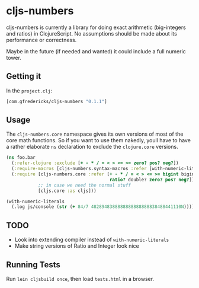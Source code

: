 # cljs-numbers

cljs-numbers is currently a library for doing exact arithmetic
(big-integers and ratios) in ClojureScript. No assumptions should be
made about its performance or correctness.

Maybe in the future (if needed and wanted) it could include a full
numeric tower.

## Getting it

In the `project.clj`:

``` clojure
[com.gfredericks/cljs-numbers "0.1.1"]
```

## Usage

The `cljs-numbers.core` namespace gives its own versions of most of the
core math functions. So if you want to use them nakedly, youll have to
have a rather elaborate `ns` declaration to exclude the `clojure.core`
versions.

``` clojure
(ns foo.bar
  (:refer-clojure :exclude [+ - * / = < > <= >= zero? pos? neg?])
  (:require-macros [cljs-numbers.syntax-macros :refer [with-numeric-literals]])
  (:require [cljs-numbers.core :refer [+ - * / = < > <= >= bigint bigint?
                                       ratio? double? zero? pos? neg?]]
            ;; in case we need the normal stuff
            [cljs.core :as cljs]))

(with-numeric-literals
  (.log js/console (str (+ 84/7 4828948388888888888888838488441110N))))
```

## TODO

- Look into extending compiler instead of `with-numeric-literals`
- Make string versions of Ratio and Integer look nice

## Running Tests

Run `lein cljsbuild once`, then load `tests.html` in a browser.
